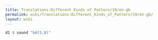 ```yaml
---
title: Translations:Different Kinds of Pattern/19/en-gb
permalink: wiki/Translations:Different_Kinds_of_Pattern/19/en-gb/
layout: wiki
---
```


``` Haskell
d1 $ sound "bd(5,8)"
```
